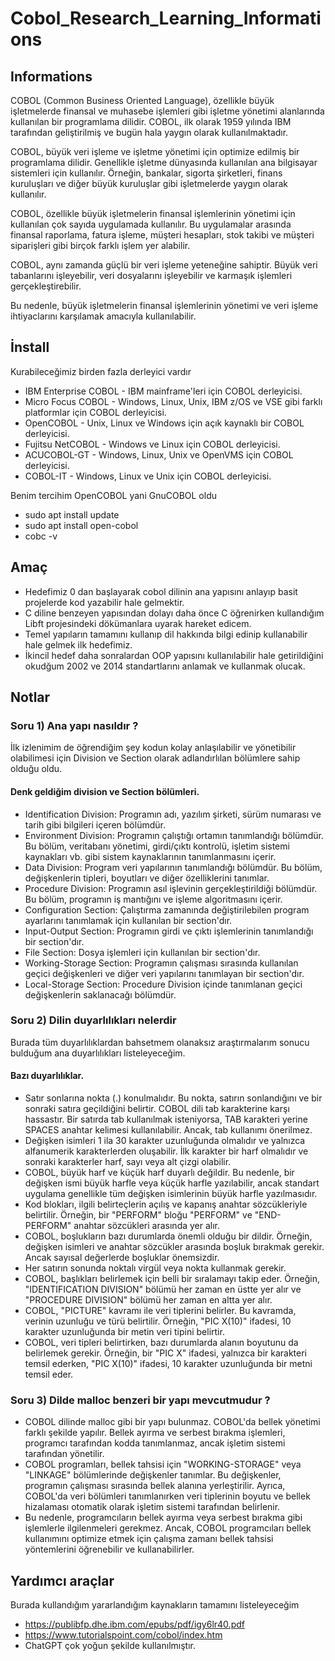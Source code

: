 # Cobol_Research_Learning_Informations

## Informations 
COBOL (Common Business Oriented Language), özellikle büyük işletmelerde finansal ve muhasebe işlemleri gibi işletme yönetimi alanlarında kullanılan bir programlama dilidir. COBOL, ilk olarak 1959 yılında IBM tarafından geliştirilmiş ve bugün hala yaygın olarak kullanılmaktadır.

COBOL, büyük veri işleme ve işletme yönetimi için optimize edilmiş bir programlama dilidir. Genellikle işletme dünyasında kullanılan ana bilgisayar sistemleri için kullanılır. Örneğin, bankalar, sigorta şirketleri, finans kuruluşları ve diğer büyük kuruluşlar gibi işletmelerde yaygın olarak kullanılır.

COBOL, özellikle büyük işletmelerin finansal işlemlerinin yönetimi için kullanılan çok sayıda uygulamada kullanılır. Bu uygulamalar arasında finansal raporlama, fatura işleme, müşteri hesapları, stok takibi ve müşteri siparişleri gibi birçok farklı işlem yer alabilir.

COBOL, aynı zamanda güçlü bir veri işleme yeteneğine sahiptir. Büyük veri tabanlarını işleyebilir, veri dosyalarını işleyebilir ve karmaşık işlemleri gerçekleştirebilir.

Bu nedenle, büyük işletmelerin finansal işlemlerinin yönetimi ve veri işleme ihtiyaclarını karşılamak amacıyla kullanılabilir.
## İnstall
Kurabileceğimiz birden fazla derleyici vardır

- IBM Enterprise COBOL - IBM mainframe'leri için COBOL derleyicisi.
- Micro Focus COBOL - Windows, Linux, Unix, IBM z/OS ve VSE gibi farklı platformlar için COBOL derleyicisi.
- OpenCOBOL - Unix, Linux ve Windows için açık kaynaklı bir COBOL derleyicisi.
- Fujitsu NetCOBOL - Windows ve Linux için COBOL derleyicisi.
- ACUCOBOL-GT - Windows, Linux, Unix ve OpenVMS için COBOL derleyicisi.
- COBOL-IT - Windows, Linux ve Unix için COBOL derleyicisi.

Benim tercihim OpenCOBOL yani GnuCOBOL oldu 
- sudo apt install update
- sudo apt install open-cobol
- cobc -v

## Amaç
- Hedefimiz 0 dan başlayarak cobol dilinin ana yapısını anlayıp basit projelerde kod yazabilir hale gelmektir.
- C diline benzeyen yapısından dolayı daha önce C öğrenirken kullandığım Libft projesindeki dökümanlara uyarak hareket edicem.
- Temel yapıların tamamını kullanıp dil hakkında bilgi edinip kullanabilir hale gelmek ilk hedefimiz.
- İkincil hedef daha sonralardan OOP yapısını kullanılabilir hale getirildiğini okudğum 2002 ve 2014 standartlarını anlamak ve kullanmak olucak.

## Notlar
### Soru 1) Ana yapı nasıldır ?
İlk izlenimim de öğrendiğim şey kodun kolay anlaşılabilir ve yönetibilir olabilimesi için Division ve Section olarak adlandırlılan bölümlere sahip olduğu oldu.
#### Denk geldiğim division ve Section bölümleri.
- Identification Division: Programın adı, yazılım şirketi, sürüm numarası ve tarih gibi bilgileri içeren bölümdür.
- Environment Division: Programın çalıştığı ortamın tanımlandığı bölümdür. Bu bölüm, veritabanı yönetimi, girdi/çıktı kontrolü, işletim sistemi kaynakları vb. gibi sistem kaynaklarının tanımlanmasını içerir.
- Data Division: Program veri yapılarının tanımlandığı bölümdür. Bu bölüm, değişkenlerin tipleri, boyutları ve diğer özelliklerini tanımlar.
- Procedure Division: Programın asıl işlevinin gerçekleştirildiği bölümdür. Bu bölüm, programın iş mantığını ve işleme algoritmasını içerir.
- Configuration Section: Çalıştırma zamanında değiştirilebilen program ayarlarını tanımlamak için kullanılan bir section'dır.
- Input-Output Section: Programın girdi ve çıktı işlemlerinin tanımlandığı bir section'dır.
- File Section: Dosya işlemleri için kullanılan bir section'dır.
- Working-Storage Section: Programın çalışması sırasında kullanılan geçici değişkenleri ve diğer veri yapılarını tanımlayan bir section'dır.
- Local-Storage Section: Procedure Division içinde tanımlanan geçici değişkenlerin saklanacağı bölümdür.

### Soru 2) Dilin duyarlılıkları nelerdir
Burada tüm duyarlılıklardan bahsetmem olanaksız araştırmalarım sonucu bulduğum ana duyarlılıkları listeleyeceğim.
#### Bazı duyarlılıklar.
- Satır sonlarına nokta (.) konulmalıdır. Bu nokta, satırın sonlandığını ve bir sonraki satıra geçildiğini belirtir.
COBOL dili tab karakterine karşı hassastır. Bir satırda tab kullanılmak isteniyorsa, TAB karakteri yerine SPACES anahtar kelimesi kullanılabilir. Ancak, tab kullanımı önerilmez.
- Değişken isimleri 1 ila 30 karakter uzunluğunda olmalıdır ve yalnızca alfanumerik karakterlerden oluşabilir. İlk karakter bir harf olmalıdır ve sonraki karakterler harf, sayı veya alt çizgi olabilir.
- COBOL, büyük harf ve küçük harf duyarlı değildir. Bu nedenle, bir değişken ismi büyük harfle veya küçük harfle yazılabilir, ancak standart uygulama genellikle tüm değişken isimlerinin büyük harfle yazılmasıdır.
- Kod blokları, ilgili belirteçlerin açılış ve kapanış anahtar sözcükleriyle belirtilir. Örneğin, bir "PERFORM" bloğu "PERFORM" ve "END-PERFORM" anahtar sözcükleri arasında yer alır.
- COBOL, boşlukların bazı durumlarda önemli olduğu bir dildir. Örneğin, değişken isimleri ve anahtar sözcükler arasında boşluk bırakmak gerekir. Ancak sayısal değerlerde boşluklar önemsizdir.
- Her satırın sonunda noktalı virgül veya nokta kullanmak gerekir.
- COBOL, başlıkları belirlemek için belli bir sıralamayı takip eder. Örneğin, "IDENTIFICATION DIVISION" bölümü her zaman en üstte yer alır ve "PROCEDURE DIVISION" bölümü her zaman en altta yer alır.
- COBOL, "PICTURE" kavramı ile veri tiplerini belirler. Bu kavramda, verinin uzunluğu ve türü belirtilir. Örneğin, "PIC X(10)" ifadesi, 10 karakter uzunluğunda bir metin veri tipini belirtir.
- COBOL, veri tipleri belirtirken, bazı durumlarda alanın boyutunu da belirlemek gerekir. Örneğin, bir "PIC X" ifadesi, yalnızca bir karakteri temsil ederken, "PIC X(10)" ifadesi, 10 karakter uzunluğunda bir metni temsil eder.

### Soru 3) Dilde malloc benzeri bir yapı mevcutmudur ?

- COBOL dilinde malloc gibi bir yapı bulunmaz. COBOL'da bellek yönetimi farklı şekilde yapılır. Bellek ayırma ve serbest bırakma işlemleri, programcı tarafından kodda tanımlanmaz, ancak işletim sistemi tarafından yönetilir.
- COBOL programları, bellek tahsisi için "WORKING-STORAGE" veya "LINKAGE" bölümlerinde değişkenler tanımlar. Bu değişkenler, programın çalışması sırasında bellek alanına yerleştirilir. Ayrıca, COBOL'da veri bölümleri tanımlanırken veri tiplerinin boyutu ve bellek hizalaması otomatik olarak işletim sistemi tarafından belirlenir.
- Bu nedenle, programcıların bellek ayırma veya serbest bırakma gibi işlemlerle ilgilenmeleri gerekmez. Ancak, COBOL programcıları bellek kullanımını optimize etmek için çalışma zamanı bellek tahsisi yöntemlerini öğrenebilir ve kullanabilirler.

## Yardımcı araçlar
Burada kullandığım yararlandığım kaynakların tamamını listeleyeceğim
- https://publibfp.dhe.ibm.com/epubs/pdf/igy6lr40.pdf
- https://www.tutorialspoint.com/cobol/index.htm
- ChatGPT çok yoğun şekilde kullanılmıştır.
